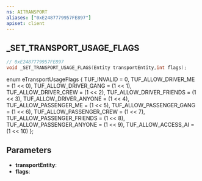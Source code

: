 ```yaml
---
ns: AITRANSPORT
aliases: ["0xE2487779957FE897"]
apiset: client
---
```

## _SET_TRANSPORT_USAGE_FLAGS

```c
// 0xE2487779957FE897
void _SET_TRANSPORT_USAGE_FLAGS(Entity transportEntity,int flags);
```

enum eTransportUsageFlags
{
	TUF_INVALID = 0,
	TUF_ALLOW_DRIVER_ME = (1 << 0),
	TUF_ALLOW_DRIVER_GANG = (1 << 1),
	TUF_ALLOW_DRIVER_CREW = (1 << 2),
	TUF_ALLOW_DRIVER_FRIENDS = (1 << 3),
	TUF_ALLOW_DRIVER_ANYONE = (1 << 4),
	TUF_ALLOW_PASSENGER_ME = (1 << 5),
	TUF_ALLOW_PASSENGER_GANG = (1 << 6),
	TUF_ALLOW_PASSENGER_CREW = (1 << 7),
	TUF_ALLOW_PASSENGER_FRIENDS = (1 << 8),
	TUF_ALLOW_PASSENGER_ANYONE = (1 << 9),
	TUF_ALLOW_ACCESS_AI = (1 << 10)
};

## Parameters
* **transportEntity**:
* **flags**: